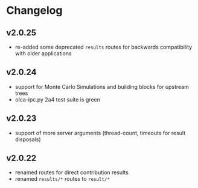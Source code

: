 # Changelog

## v2.0.25

* re-added some deprecated `results` routes for backwards compatibility with
  older applications

## v2.0.24

* support for Monte Carlo Simulations and building blocks for upstream trees
* olca-ipc.py 2a4 test suite is green

## v2.0.23

* support of more server arguments (thread-count, timeouts for result disposals)

## v2.0.22

* renamed routes for direct contribution results
* renamed `results/*` routes to `result/*`

